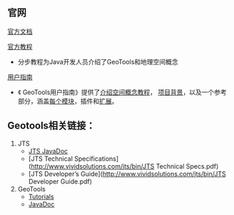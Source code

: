 

## 官网

[官方文档](http://docs.geotools.org/)

[官方教程](http://docs.geotools.org/latest/userguide/tutorial/)

- 分步教程为Java开发人员介绍了GeoTools和地理空间概念

[用户指南](http://docs.geotools.org/latest/userguide/)

- 《 GeoTools用户指南》提供了[介绍空间概念教程](http://docs.geotools.org/latest/userguide/tutorial/index.html)， [项目背景](http://docs.geotools.org/latest/userguide/welcome/index.html)，以及一个参考部分，涵盖[每个模块](http://docs.geotools.org/latest/userguide/library/index.html)，插件和[扩展](http://docs.geotools.org/latest/userguide/extension/index.html)。



## Geotools相关链接：

1. JTS
   - [JTS JavaDoc](http://www.vividsolutions.com/jts/javadoc/index.html)
   - [JTS Technical Specifications](http://www.vividsolutions.com/jts/bin/JTS Technical Specs.pdf)
   - [JTS Developer’s Guide](http://www.vividsolutions.com/jts/bin/JTS Developer Guide.pdf)
2. GeoTools
   - [Tutorials](http://docs.geotools.org/latest/userguide/tutorial/)
   - [JavaDoc](http://docs.geotools.org/latest/javadocs/)

